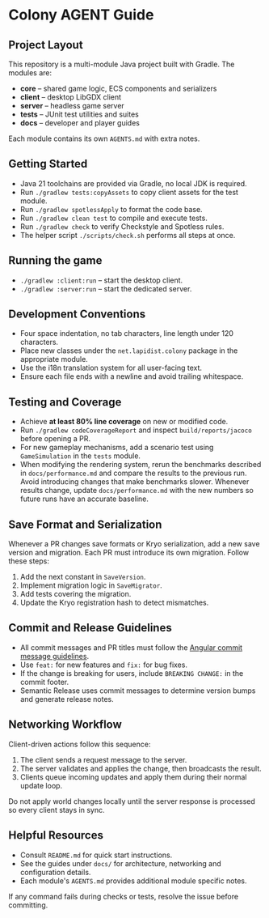 # Colony AGENT Guide

## Project Layout
This repository is a multi-module Java project built with Gradle. The modules are:

- **core** – shared game logic, ECS components and serializers
- **client** – desktop LibGDX client
- **server** – headless game server
- **tests** – JUnit test utilities and suites
- **docs** – developer and player guides

Each module contains its own `AGENTS.md` with extra notes.

## Getting Started
- Java 21 toolchains are provided via Gradle, no local JDK is required.
- Run `./gradlew tests:copyAssets` to copy client assets for the test module.
- Run `./gradlew spotlessApply` to format the code base.
- Run `./gradlew clean test` to compile and execute tests.
- Run `./gradlew check` to verify Checkstyle and Spotless rules.
- The helper script `./scripts/check.sh` performs all steps at once.

## Running the game
- `./gradlew :client:run` – start the desktop client.
- `./gradlew :server:run` – start the dedicated server.

## Development Conventions
- Four space indentation, no tab characters, line length under 120 characters.
- Place new classes under the `net.lapidist.colony` package in the appropriate module.
- Use the i18n translation system for all user-facing text.
- Ensure each file ends with a newline and avoid trailing whitespace.

## Testing and Coverage
- Achieve **at least 80% line coverage** on new or modified code.
- Run `./gradlew codeCoverageReport` and inspect `build/reports/jacoco` before opening a PR.
 - For new gameplay mechanisms, add a scenario test using `GameSimulation` in the `tests` module.
 - When modifying the rendering system, rerun the benchmarks described in `docs/performance.md` and compare the results
    to the previous run. Avoid introducing changes that make benchmarks slower. Whenever results change, update
    `docs/performance.md` with the new numbers so future runs have an accurate baseline.

## Save Format and Serialization
Whenever a PR changes save formats or Kryo serialization, add a new save version and migration.
Each PR must introduce its own migration. Follow these steps:
1. Add the next constant in `SaveVersion`.
2. Implement migration logic in `SaveMigrator`.
3. Add tests covering the migration.
4. Update the Kryo registration hash to detect mismatches.

## Commit and Release Guidelines
- All commit messages and PR titles must follow the [Angular commit message guidelines](https://github.com/angular/angular/blob/main/CONTRIBUTING.md#commit).
- Use `feat:` for new features and `fix:` for bug fixes.
- If the change is breaking for users, include `BREAKING CHANGE:` in the commit footer.
- Semantic Release uses commit messages to determine version bumps and generate release notes.

## Networking Workflow
Client-driven actions follow this sequence:
1. The client sends a request message to the server.
2. The server validates and applies the change, then broadcasts the result.
3. Clients queue incoming updates and apply them during their normal update loop.

Do not apply world changes locally until the server response is processed so every client stays in sync.

## Helpful Resources
- Consult `README.md` for quick start instructions.
- See the guides under `docs/` for architecture, networking and configuration details.
- Each module's `AGENTS.md` provides additional module specific notes.

If any command fails during checks or tests, resolve the issue before committing.
